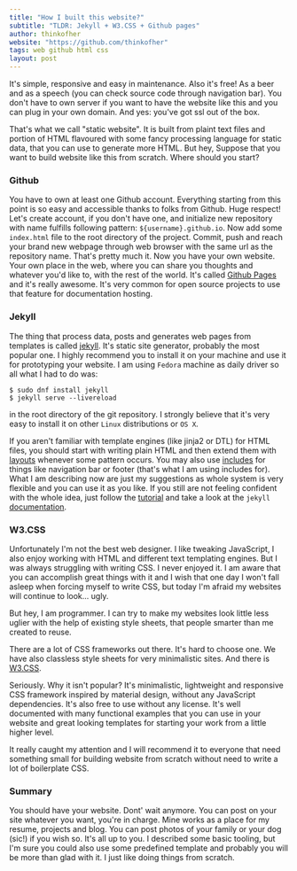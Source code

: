 ```yaml
---
title: "How I built this website?"
subtitle: "TLDR: Jekyll + W3.CSS + Github pages"
author: thinkofher
website: "https://github.com/thinkofher"
tags: web github html css
layout: post
---
```


It's simple, responsive and easy in maintenance. Also it's free! As a beer and as a speech (you can check source code through navigation bar). You don't have to own server if you want to have the website like this and you can plug in your own domain. And yes: you've got ssl out of the box.

That's what we call "static website". It is built from plaint text files and portion of HTML flavoured with some fancy processing language for static data, that you can use to generate more HTML. But hey, Suppose that you want to build website like this from scratch. Where should you start?

### Github

You have to own at least one Github account. Everything starting from this point is so easy and accessible thanks to folks from Github. Huge respect! Let's create account, if you don't have one, and initialize new repository with name fulfills following pattern: `${username}.github.io`. Now add some `index.html` file to the root directory of the project. Commit, push and reach your brand new webpage through web browser with the same url as the repository name. That's pretty much it. Now you have your own website. Your own place in the web, where you can share you thoughts and whatever you'd like to, with the rest of the world. It's called [Github Pages](https://pages.github.com/) and it's really awesome. It's very common for open source projects to use that feature for documentation hosting.


### Jekyll

The thing that process data, posts and generates web pages from templates is called [jekyll](https://jekyllrb.com/). It's static site generator, probably the most popular one. I highly recommend you to install it on your machine and use it for prototyping your website. I am using `Fedora` machine as daily driver so all what I had to do was:

    $ sudo dnf install jekyll
    $ jekyll serve --livereload

in the root directory of the git repository. I strongly believe that it's very easy to install it on other `Linux` distributions or `OS X`.

If you aren't familiar with template engines (like jinja2 or DTL) for HTML files, you should start with writing plain HTML and then extend them with [layouts](https://jekyllrb.com/docs/layouts/) whenever some pattern occurs. You may also use [includes](https://jekyllrb.com/docs/includes/) for things like navigation bar or footer (that's what I am using includes for). What I am describing now are just my suggestions as whole system is very flexible and you can use it as you like. If you still are not feeling confident with the whole idea, just follow the [tutorial](https://jekyllrb.com/docs/step-by-step/01-setup/) and take a look at the `jekyll` [documentation](https://jekyllrb.com/docs/).

### W3.CSS

Unfortunately I'm not the best web designer. I like tweaking JavaScript, I also enjoy working with HTML and different text templating engines. But I was always struggling with writing CSS. I never enjoyed it. I am aware that you can accomplish great things with it and I wish that one day I won't fall asleep when forcing myself to write CSS, but today I'm afraid my websites will continue to look... ugly.

But hey, I am programmer. I can try to make my websites look little less uglier with the help of existing style sheets, that people smarter than me created to reuse.

There are a lot of CSS frameworks out there. It's hard to choose one. We have also classless style sheets for very minimalistic sites. And there is [W3.CSS](https://www.w3schools.com/w3css/).

Seriously. Why it isn't popular? It's minimalistic, lightweight and responsive CSS framework inspired by material design, without any JavaScript dependencies. It's also free to use without any license. It's well documented with many functional examples that you can use in your website and great looking templates for starting your work from a little higher level.

It really caught my attention and I will recommend it to everyone that need something small for building website from scratch without need to write a lot of boilerplate CSS.

### Summary

You should have your website. Dont' wait anymore. You can post on your site whatever you want, you're in charge. Mine works as a place for my resume, projects and blog. You can post photos of your family or your dog (sic!) if you wish so. It's all up to you. I described some basic tooling, but I'm sure you could also use some predefined template and probably you will be more than glad with it. I just like doing things from scratch.

